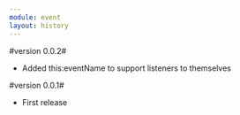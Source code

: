 ```yaml
---
module: event
layout: history
---
```


#version 0.0.2#

* Added this:eventName to support listeners to themselves


#version 0.0.1#

* First release
